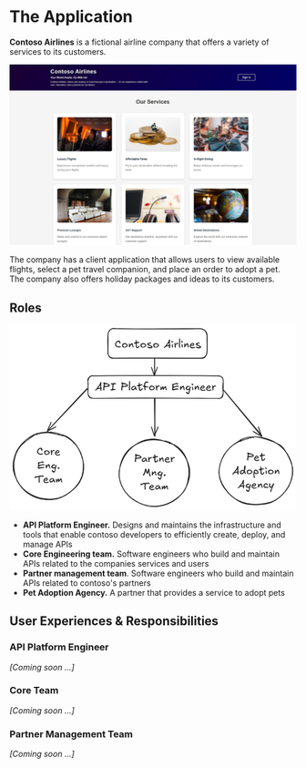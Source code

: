 # The Application 

**Contoso Airlines** is a fictional airline company that offers a variety of services to its customers.

![Contoso Airlines Homepage](/img/website.jpg)

 The company has a client application that allows users to view available flights, select a pet travel companion, and place an order to adopt a pet. The company also offers holiday packages and ideas to its customers.

## Roles

![Contoso Airlines Roles](/img/contoso-roles.png)

- **API Platform Engineer.** Designs and maintains the infrastructure and tools that enable contoso developers to efficiently create, deploy, and manage APIs
- **Core Engineering team.** Software engineers who build and maintain APIs related to the companies services and users
- **Partner management team**. Software engineers who build and maintain APIs related to contoso's partners
- **Pet Adoption Agency.** A partner that provides a service to adopt pets

## User Experiences & Responsibilities

### API Platform Engineer

_[Coming soon …]_

### Core Team

_[Coming soon …]_

### Partner Management Team

_[Coming soon …]_

